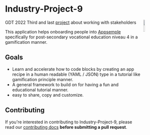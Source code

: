 # Industry-Project-9
GDT 2022 Third and last [project](https://github.com/Extiriority/Industry-Project-9) about working with stakeholders
<img align="right" src="https://i.imgur.com/z63oDhM.png" width=10%/>

This application helps onboarding people into [Appsemple](https://appsemble.com/en/) specifically for post-secondary vocational education niveau 4 in a gamification manner.

## Goals

* Learn and accelerate how to code blocks by creating an app recipe in a human readable (YAML / JSON) type in a tutorial like gamification principle manner.
* A general framework to build on for having a fun and educational tutorial manner.
* easy to share, copy and customize.

## Contributing

If you're interested in contributing to Industry-Project-9, please read our [contributing docs](https://github.com/Extiriority/Industry-Project-9/blob/main/CONTRIBUTING.md) **before submitting a pull request**.
